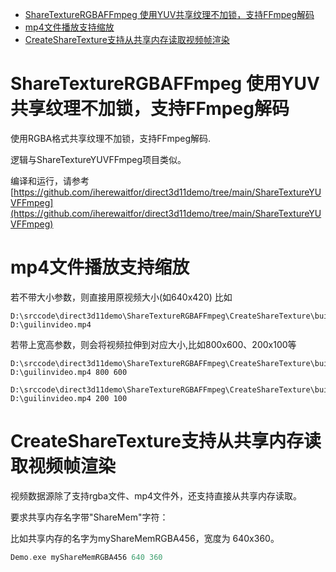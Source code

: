 - [ShareTextureRGBAFFmpeg 使用YUV共享纹理不加锁，支持FFmpeg解码](#sharetexturergbaffmpeg-使用yuv共享纹理不加锁支持ffmpeg解码)
- [mp4文件播放支持缩放](#mp4文件播放支持缩放)
- [CreateShareTexture支持从共享内存读取视频帧渲染](#createsharetexture支持从共享内存读取视频帧渲染)

# ShareTextureRGBAFFmpeg 使用YUV共享纹理不加锁，支持FFmpeg解码
使用RGBA格式共享纹理不加锁，支持FFmpeg解码.

逻辑与ShareTextureYUVFFmpeg项目类似。

编译和运行，请参考[https://github.com/iherewaitfor/direct3d11demo/tree/main/ShareTextureYUVFFmpeg](https://github.com/iherewaitfor/direct3d11demo/tree/main/ShareTextureYUVFFmpeg)

# mp4文件播放支持缩放
若不带大小参数，则直接用原视频大小(如640x420)
比如
```
D:\srccode\direct3d11demo\ShareTextureRGBAFFmpeg\CreateShareTexture\build\Debug>Demo.exe D:\guilinvideo.mp4
```
若带上宽高参数，则会将视频拉伸到对应大小,比如800x600、200x100等
```
D:\srccode\direct3d11demo\ShareTextureRGBAFFmpeg\CreateShareTexture\build\Debug>Demo.exe D:\guilinvideo.mp4 800 600
```

```
D:\srccode\direct3d11demo\ShareTextureRGBAFFmpeg\CreateShareTexture\build\Debug>Demo.exe D:\guilinvideo.mp4 200 100
```

# CreateShareTexture支持从共享内存读取视频帧渲染

视频数据源除了支持rgba文件、mp4文件外，还支持直接从共享内存读取。

要求共享内存名字带"ShareMem"字符：

比如共享内存的名字为myShareMemRGBA456，宽度为 640x360。
```C++
Demo.exe myShareMemRGBA456 640 360
```